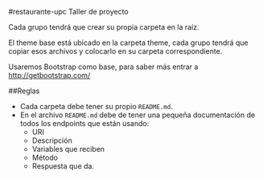 #restaurante-upc
Taller de proyecto

Cada grupo tendrá que crear su propia carpeta en la raíz.

El theme base está ubicado en la carpeta theme, cada grupo tendrá que copiar esos
archivos y colocarlo en su carpeta correspondiente.

Usaremos Bootstrap como base, para saber más entrar a http://getbootstrap.com/

##Reglas

* Cada carpeta debe tener su propio ``README.md``.
* En el archivo ``README.md`` debe de tener una pequeña documentación de todos los endpoints que están usando:
  * URI
  * Descripción
  * Variables que reciben
  * Método
  * Respuesta que da.
